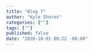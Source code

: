 ```yaml
---
title: "Blog 7"
author: "Kyle Shores"
categories: [""]
tags: [""]
published: false
date: "2020-10-01 08:22 -06:00"
---
```

